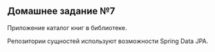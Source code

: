 ## Домашнее задание №7

Приложение каталог книг в библиотеке.

Репозитории сущностей используют возможности Spring Data JPA.
